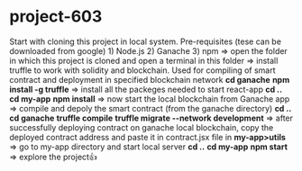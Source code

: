 ﻿# project-603
Start with cloning this project in local system.
Pre-requisites (tese can be downloaded from google)
    1) Node.js
    2) Ganache 
    3) npm
=> open the folder in which this project is cloned and open a terminal in this folder
=> install truffle to work with solidity and blockchain. Used for compiling of smart contract and deployment in specified blockchain network
    **cd ganache**
    **npm install -g truffle**
=> install all the packeges needed to start react-app
    **cd ..**
    **cd my-app**
    **npm install**
=> now start the local blockchain from Ganache app
=> compile and depoly the smart contract (from the ganache directory)
    **cd ..**
    **cd ganache**
    **truffle compile**
    **truffle migrate --network development**
=> after successfully deploying contract on ganache local blockchain, copy the deployed contract address and paste it in contract.jsx file in **my-app>utils**
=> go to my-app directory and start local server
    **cd ..**
    **cd my-app**
    **npm start**
=> explore the project👍
